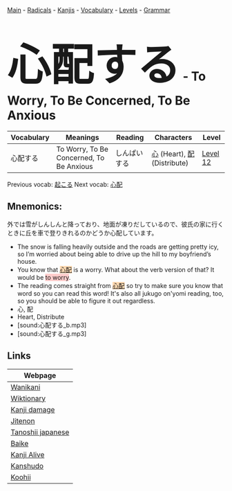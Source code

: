 <style> bigfont {font-size: 100px}</style>
[Main](../README.md) -
[Radicals](../radicals.md) -
[Kanjis](../kanjis.md) -
[Vocabulary](../vocabulary.md) -
[Levels](../levels.md) -
[Grammar](../grammar.md)
# <bigfont> 心配する</bigfont> - To Worry, To Be Concerned, To Be Anxious 

| Vocabulary | Meanings | Reading | Characters | Level |
| --- | --- | --- | --- | --- |
| 心配する | To Worry, To Be Concerned, To Be Anxious | しんぱいする |  [心](../kanjis/心.md) (Heart), [配](../kanjis/配.md) (Distribute) | [Level 12](../levels/wk_level12.md) |

Previous vocab: [起こる](起こる.md) Next vocab: [心配](心配.md) 

## Mnemonics:
外では雪がしんしんと降っており、地面が凍りだしているので、彼氏の家に行くときに丘を車で登りきれるのかどうか心配しています。
* The snow is falling heavily outside and the roads are getting pretty icy, so I’m worried about being able to drive up the hill to my boyfriend’s house.
* You know that <span style="background-color:#fed8b1"> [心配](https://jisho.org/search/心配)</span> is a worry. What about the verb version of that? It would be <span style="background-color:#ffcccb"> to worry</span>.
* The reading comes straight from <span style="background-color:#fed8b1"> [心配](https://jisho.org/search/心配)</span> so try to make sure you know that word so you can read this word! It's also all jukugo on'yomi reading, too, so you should be able to figure it out regardless.
* 心, 配
* Heart, Distribute
* [sound:心配する_b.mp3]
* [sound:心配する_g.mp3]


## Links 

| Webpage |
| --- |
| [Wanikani          ](https://www.wanikani.com/kanji/心配する) |
| [Wiktionary        ](https://en.wiktionary.org/wiki/心配する) |
| [Kanji damage      ](http://www.kanjidamage.com/kanji/search?utf8=✓&q=心配する) |
| [Jitenon           ](https://jitenon.com/kanji/心配する) |
| [Tanoshii japanese ](https://www.tanoshiijapanese.com/dictionary/kanji.cfm?k=心配する) |
| [Baike             ](https://baike.baidu.com/item/心配する) |
| [Kanji Alive       ](https://app.kanjialive.com/心配する) |
| [Kanshudo          ](https://www.kanshudo.com/searchmn?q=心配する) |
| [Koohii            ](https://kanji.koohii.com/study/kanji/心配する) |
